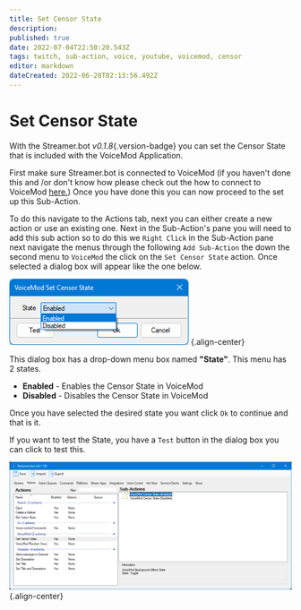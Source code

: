 ```yaml
---
title: Set Censor State
description:
published: true
date: 2022-07-04T22:50:20.543Z
tags: twitch, sub-action, voice, youtube, voicemod, censor
editor: markdown
dateCreated: 2022-06-28T02:13:56.492Z
---
```


# Set Censor State
With the Streamer.bot *v0.1.8*{.version-badge} you can set the Censor State that is included with the VoiceMod Application.

First make sure Streamer.bot is connected to VoiceMod (if you haven't done this and /or don't know how please check out the how to connect to VoiceMod [here.](/en/Integrations/VoiceMod)) Once you have done this you can now proceed to the set up this Sub-Action.


To do this navigate to the Actions tab, next you can either create a new action or use an existing one. Next in the Sub-Action's pane you will need to add this sub action so to do this we `Right Click` in the Sub-Action pane next navigate the menus through the following `Add Sub-Action` the down the second menu to `VoiceMod` the click on the `Set Censor State` action. Once selected a dialog box will appear like the one below.

![censor-state-dialog-box.png](/voicemod/censor-state-dialog-box.png) {.align-center}

This dialog box has a drop-down menu box named **"State"**. This menu has 2 states.

- **Enabled** - Enables the Censor State in VoiceMod
- **Disabled** - Disables the Censor State in VoiceMod


Once you have selected the desired state you want click `Ok` to continue and that is it.

If you want to test the State, you have a `Test` button in the dialog box you can click to test this.

![set-censor-state-complete.png](/voicemod/set-censor-state-complete.png) {.align-center}